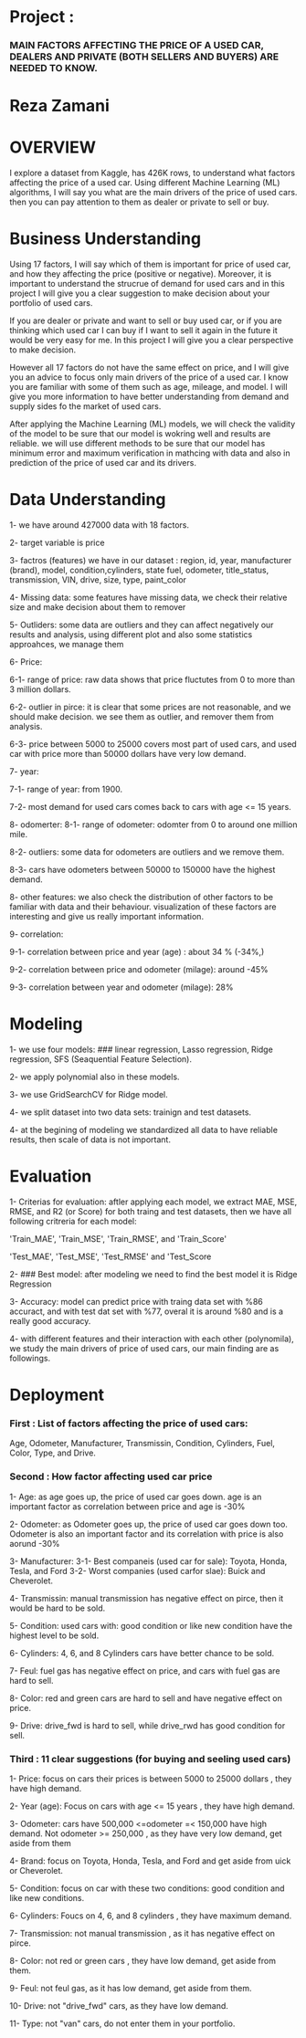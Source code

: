 # Project : 
### MAIN FACTORS AFFECTING THE PRICE OF A USED CAR, DEALERS AND PRIVATE (BOTH SELLERS AND BUYERS) ARE NEEDED TO KNOW. 

# Reza Zamani 


# OVERVIEW
I explore a dataset from Kaggle, has 426K rows, to understand what factors affecting the price of a used car. Using different Machine Learning (ML) algorithms, I will say you what are the main drivers of the price of used cars. then you can pay attention to them as dealer or private to sell or buy. 

# Business Understanding
Using 17 factors, I will say which of them is important for price of used car, and how they affecting the price (positive or negative). 
Moreover, it is important to understand the strucrue of demand for used cars and in this project I will give you a clear suggestion to make decision about your portfolio of used cars.

If you are dealer or private and want to sell or buy used car, or if you are thinking which used car I can buy if I want to sell it again in the future it would be very easy for me. In this project I will give you a clear perspective to make decision. 

However all 17 factors do not have the same effect on price, and I will give you an advice to focus only main drivers of the price of a used car. I know you are familiar with some of them such as age, mileage, and model. I will give you more information to have better understanding from demand and supply sides fo the market of used cars. 

After applying the Machine Learning (ML) models, we will check the validity of the model to be sure that our model is wokring well and results are reliable. we will use different methods to be sure that our model has minimum error and maximum verification in mathcing with data and also in prediction of the price of used car and its drivers.

# Data Understanding
1- we have around 427000 data with 18 factors. 

2-  target variable is price 

3- factros (features) we have in our dataset : region, id, year, manufacturer (brand), model, condition,cylinders, state
                                               fuel, odometer, title_status, transmission, VIN, drive, size, type, paint_color  
                                               
4- Missing data: some features have missing data, we check their relative size and make decision about them to remover

5- Outliders: some data are outliers and they can affect negatively our results and analysis, using different plot and also some statistics approahces, we manage them

6- Price: 

6-1- range of price:  raw data shows that price fluctutes from 0 to more than 3 million dollars. 

6-2- outlier in pirce: it is clear that some prices are not reasonable, and we should make decision. we see them as outlier, and remover them from analysis. 

6-3- price between 5000 to 25000 covers most part of used cars, and used car with price more than 50000 dollars have very low demand. 

7- year: 

7-1- range of year: from 1900.

7-2- most demand for used cars comes back to cars with age <= 15 years. 

8- odomerter: 
8-1- range of odometer: odomter from 0 to around one million mile.

8-2- outliers: some data for odometers are outliers and we remove them.

8-3- cars have odometers between 50000 to 150000 have the highest demand. 

8- other features: we also check the distribution of other factors to be familiar with data and their behaviour. visualization of these factors are interesting and give us really important information. 

9- correlation:

9-1- correlation between price and year (age) : about  34 % (-34%,)

9-2- correlation between price and odometer (milage): around -45% 

9-3- correlation between year and odometer (milage): 28%

# Modeling
1- we use four models: ### linear regression, Lasso regression, Ridge regression,  SFS (Seaquential Feature Selection).

2- we apply polynomial also in these models. 

3- we use GridSearchCV for Ridge model.

4- we split dataset into two data sets: trainign and test datasets. 

4- at the begining of modeling we standardized all data to have reliable results, then scale of data is not important. 



# Evaluation
1- Criterias for evaluation: aftler applying each model, we extract MAE, MSE, RMSE, and R2 (or Score) for both traing and test datasets, then we have all following critreria for each model:

'Train_MAE', 'Train_MSE', 'Train_RMSE', and 'Train_Score'

'Test_MAE',  'Test_MSE', 'Test_RMSE' and 'Test_Score

2- ### Best model: after modeling we need to find the best model it is Ridge Regression 

3- Accuracy: model can predict price with traing data set with %86 accuract, and with test dat set with %77, overal it is around %80 and is a really good accuracy. 

4- with different features and their interaction with each other (polynomila), we study the main drivers of price of used cars, our main finding are as followings. 

# Deployment

### First : List of factors affecting the price of used cars: 
Age, Odometer, Manufacturer, Transmissin, Condition, Cylinders, Fuel, Color, Type, and Drive. 

###  Second : How factor affecting used car price
1- Age: as age goes up, the price of used car goes down. age is an important factor as correlation between price and age is -30%

2- Odometer: as Odometer goes up, the price of used car goes down too. Odometer is also an important factor and its correlation with price is also  aorund -30%

3- Manufacturer:
3-1- Best companeis (used car for sale): Toyota, Honda, Tesla, and Ford
3-2- Worst companies (used carfor slae): Buick and Cheverolet.

4- Transmissin: manual transmission has negative effect on pirce, then it would be hard to be sold.

5- Condition: used cars with: good condition or like new condition have the highest level to be sold.

6- Cylinders: 4, 6, and 8 Cylinders cars have better chance to be sold.

7- Feul: fuel gas has negative effect on price, and cars with fuel gas are hard to sell.

8- Color: red and green cars are hard to sell and have negative effect on price.

9- Drive: drive_fwd is hard to sell, while drive_rwd has good condition for sell.

### Third : 11 clear suggestions (for buying and seeling used cars)

1- Price: focus on cars their prices is between 5000 to 25000 dollars , they have high demand.

2- Year (age): Focus on cars with age <= 15 years , they have high demand.

3- Odometer: cars have 500,000 <=odometer =< 150,000 have high demand. Not odometer >= 250,000 , as they have very low demand, get aside from them

4- Brand: focus on Toyota, Honda, Tesla, and Ford and get aside from uick or Cheverolet.

5- Condition: focus on car with these two conditions: good condition and like new conditions.

6- Cylinders: Foucs on 4, 6, and 8 cylinders , they have maximum demand.

7- Transmission: not manual transmission , as it has negative effect on pirce.

8- Color: not red or green cars , they have low demand, get aside from them.

9- Feul: not feul gas, as it has low demand, get aside from them.

10- Drive: not "drive_fwd" cars, as they have low demand.

11- Type: not "van" cars, do not enter them in your portfolio.

